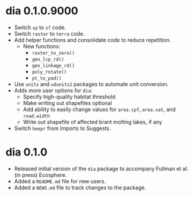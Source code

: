 # dia 0.1.0.9000

* Switch `sp` to `sf` code.
* Switch `raster` to `terra` code.
* Add helper functions and consolidate code to reduce repetition.
  * New functions:
    * `raster_to_zero()`
    * `gen_lcp_rd()`
    * `gen_linkage_rd()`
    * `poly_rotate()`
    * `pt_to_pad()`
* Use `units` and `udunits2` packages to automate unit conversion.
* Adds more user options for `dia`:
  * Specify high-quality habitat threshold
  * Make writing out shapefiles optional
  * Add ability to easily change values for `area.cpf`, `area.sat`, and `road.width`
  * Write out shapefile of affected brant molting lakes, if any
* Switch `beepr` from Imports to Suggests.


# dia 0.1.0

* Released initial version of the `dia` package to accompany Fullman et al. (in press) Ecosphere.
* Added a `README.md` file for new users.
* Added a `NEWS.md` file to track changes to the package.
